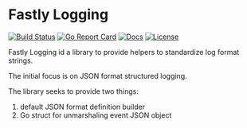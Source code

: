 # Fastly Logging

[![Build Status][build-status-svg]][build-status-url]
[![Go Report Card][goreport-svg]][goreport-url]
[![Docs][docs-godoc-svg]][docs-godoc-url]
[![License][license-svg]][license-url]

Fastly Logging id a library to provide helpers to standardize log format strings.

The initial focus is on JSON format structured logging.

The library seeks to provide two things:

1. default JSON format definition builder
1. Go struct for unmarshaling event JSON object

[build-status-svg]: https://github.com/grokify/fastly-logging/workflows/test/badge.svg
 [build-status-url]: https://github.com/grokify/fastly-logging/actions
 [goreport-svg]: https://goreportcard.com/badge/github.com/grokify/fastly-logging
 [goreport-url]: https://goreportcard.com/report/github.com/grokify/fastly-logging
 [docs-godoc-svg]: https://pkg.go.dev/badge/github.com/grokify/fastly-logging
 [docs-godoc-url]: https://pkg.go.dev/github.com/grokify/fastly-logging
 [license-svg]: https://img.shields.io/badge/license-MIT-blue.svg
 [license-url]: https://github.com/grokify/fastly-logging/blob/master/LICENSE
